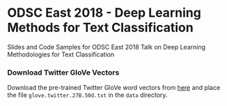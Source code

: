 # ODSC East 2018 - Deep Learning Methods for Text Classification
Slides and Code Samples for ODSC East 2018 Talk on Deep Learning Methodologies for Text Classification

### Download Twitter GloVe Vectors

Download the pre-trained Twitter GloVe word vectors from [here](https://nlp.stanford.edu/projects/glove/) and place the file `glove.twitter.27B.50d.txt` in the `data` directory.


